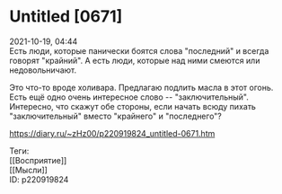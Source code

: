 Untitled [0671]
================

   
 2021-10-19, 04:44   
  Есть люди, которые панически боятся слова "последний" и всегда говорят "крайний". А есть люди, которые над ними смеются или недовольничают.   
   
 Это что-то вроде холивара. Предлагаю подлить масла в этот огонь. Есть ещё одно очень интересное слово -- "заключительный". Интересно, что скажут обе стороны, если начать всюду пихать "заключительный" вместо "крайнего" и "последнего"?   
    
 <https://diary.ru/~zHz00/p220919824_untitled-0671.htm>   
   
 Теги:   
 [[Восприятие]]   
 [[Мысли]]   
 ID: p220919824